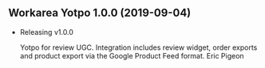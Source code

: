 Workarea Yotpo 1.0.0 (2019-09-04)
--------------------------------------------------------------------------------

*   Releasing v1.0.0

    Yotpo for review UGC. Integration includes review widget, order exports and
    product export via the Google Product Feed format.
    Eric Pigeon



